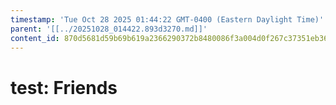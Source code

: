 ```yaml
---
timestamp: 'Tue Oct 28 2025 01:44:22 GMT-0400 (Eastern Daylight Time)'
parent: '[[../20251028_014422.893d3270.md]]'
content_id: 870d5681d59b69b619a2366290372b8480086f3a004d0f267c37351eb36925f7
---
```


# test: Friends
